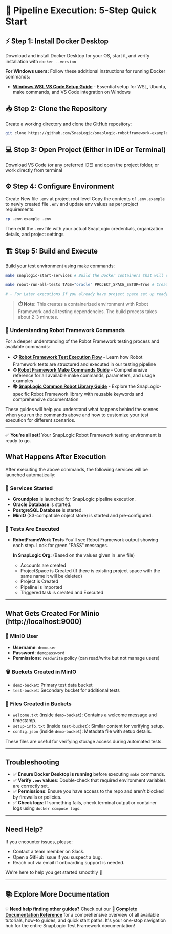 # 🚀 Pipeline Execution: 5-Step Quick Start

## ⚡ Step 1: Install Docker Desktop
Download and install Docker Desktop for your OS, start it, and verify installation with `docker --version`

**For Windows users:** Follow these additional instructions for running Docker commands:
- **[Windows WSL VS Code Setup Guide](../How%20To%20Guides/infra_setup_guides/windows_wsl_vscode_setup.md)** - Essential setup for WSL, Ubuntu, make commands, and VS Code integration on Windows

## 📥 Step 2: Clone the Repository
Create a working directory and clone the GitHub repository:
```bash
git clone https://github.com/SnapLogic/snaplogic-robotframework-examples
```

## 💻 Step 3: Open Project (Either in IDE or Terminal)
Download VS Code (or any preferred IDE) and open the project folder, or work directly from terminal

## ⚙️ Step 4: Configure Environment
Create New file `.env` at project root level
Copy the contents of `.env.example` to  newly created file `.env` and update env values as per project requirements:
```bash
cp .env.example .env
```
Then edit the `.env` file with your actual SnapLogic credentials, organization details, and project settings

## 🏗️ Step 5: Build and Execute
Build your test environment using make commands:
```bash
make snaplogic-start-services # Build the Docker containers that will run your tests:

make robot-run-all-tests TAGS="oracle" PROJECT_SPACE_SETUP=True # Create projectspace,launch ground plex and Runs Robot tests with the "oracle" tag 

# - For Later executions If you already have project space set up ready ignore the argument PROJECT_SPACE_SETUP=True
```

> **⏱️ Note:** This creates a containerized environment with Robot Framework and all testing dependencies. The build process takes about 2-3 minutes.

### 📖 Understanding Robot Framework Commands

For a deeper understanding of the Robot Framework testing process and available commands:

- **📋 [Robot Framework Test Execution Flow](../How%20To%20Guides/robot_framework_guides/robot_framework_test_execution_flow.md)** - Learn how Robot Framework tests are structured and executed in our testing pipeline
- **⚙️ [Robot Framework Make Commands Guide](../How%20To%20Guides/robot_framework_guides/robot_tests_make_commands.md)** - Comprehensive reference for all available make commands, parameters, and usage examples
- **📚 [SnapLogic Common Robot Library Guide](../How%20To%20Guides/robot_framework_guides/snaplogic_common_robot_library_guide.md)** - Explore the SnapLogic-specific Robot Framework library with reusable keywords and comprehensive documentation

These guides will help you understand what happens behind the scenes when you run the commands above and how to customize your test execution for different scenarios.

---

✅ **You're all set!** Your SnapLogic Robot Framework testing environment is ready to go.

## What Happens After Execution

After executing the above commands, the following services will be launched automatically:

### 🚀 Services Started

- **Groundplex** is launched for SnapLogic pipeline execution.
- **Oracle Database** is started.
- **PostgreSQL Database** is started.
- **MinIO** (S3-compatible object store) is started and pre-configured.

### 🚀 Tests Are Executed
- **RobotFrameWork Tests** You'll see Robot Framework output showing each step. Look for green "PASS" messages.

  **In SnapLogic Org:** (Based on the values given in .env file)
   - Accounts are created
   - ProjectSpace is Created (If there is existing project space with the same name it will be deleted)
   - Project is Created
   - Pipeline is imported
   - Triggered task is created and Executed

---

## What Gets Created For Minio (http://localhost:9000)

### 👤 MinIO User

- **Username**: `demouser`
- **Password**: `demopassword`
- **Permissions**: `readwrite` policy (can read/write but not manage users)

### 🪣 Buckets Created in MinIO

- `demo-bucket`: Primary test data bucket
- `test-bucket`: Secondary bucket for additional tests

### 📄 Files Created in Buckets

- `welcome.txt` (inside `demo-bucket`): Contains a welcome message and timestamp.
- `setup-info.txt` (inside `test-bucket`): Similar content for verifying setup.
- `config.json` (inside `demo-bucket`): Metadata file with setup details.

These files are useful for verifying storage access during automated tests.

---

## Troubleshooting

- ✅ **Ensure Docker Desktop is running** before executing `make` commands.
- ✅ **Verify `.env` values**: Double-check that required environment variables are correctly set.
- ✅ **Permissions**: Ensure you have access to the repo and aren't blocked by firewalls or policies.
- ✅ **Check logs**: If something fails, check terminal output or container logs using `docker compose logs`.

---

## Need Help?

If you encounter issues, please:

- Contact a team member on Slack.
- Open a GitHub issue if you suspect a bug.
- Reach out via email if onboarding support is needed.

We're here to help you get started smoothly 🚀

---

## 📚 Explore More Documentation

💡 **Need help finding other guides?** Check out our **[📖 Complete Documentation Reference](../reference.md)** for a comprehensive overview of all available tutorials, how-to guides, and quick start paths. It's your one-stop navigation hub for the entire SnapLogic Test Framework documentation!